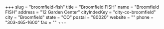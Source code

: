 +++
slug = "broomfield-fish"
title = "Broomfield FISH"
name = "Broomfield FISH"
address = "12 Garden Center"
cityIndexKey = "city-co-broomfield"
city = "Broomfield"
state = "CO"
postal = "80020"
website = ""
phone = "303-465-1600"
fax = ""
+++
